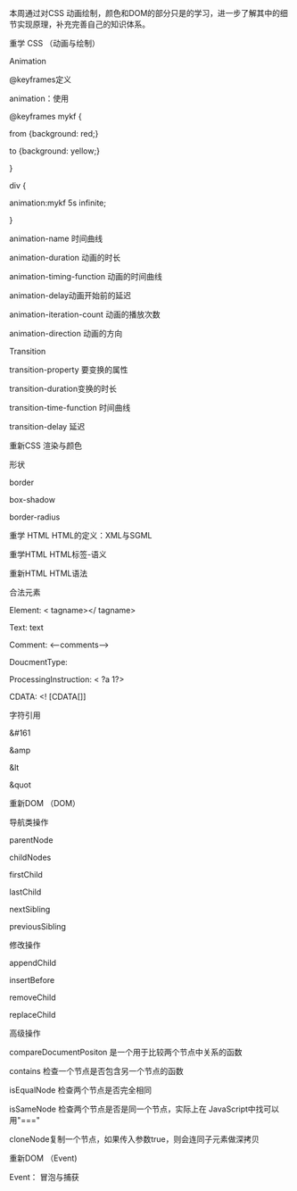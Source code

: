 本周通过对CSS 动画绘制，颜色和DOM的部分只是的学习，进一步了解其中的细节实现原理，补充完善自己的知识体系。

重学 CSS （动画与绘制）

Animation

@keyframes定义

animation：使用

@keyframes mykf { 

from {background: red;} 

to {background: yellow;} 

} 

div { 

animation:mykf 5s infinite; 

}

animation-name 时间曲线

animation-duration 动画的时长

animation-timing-function 动画的时间曲线

animation-delay动画开始前的延迟

animation-iteration-count 动画的播放次数

animation-direction 动画的方向



Transition

transition-property 要变换的属性

transition-duration变换的时长

transition-time-function 时间曲线

transition-delay 延迟



重新CSS 渲染与颜色

形状

border

box-shadow

border-radius



重学 HTML  HTML的定义：XML与SGML

重学HTML   HTML标签-语义

重新HTML   HTML语法



合法元素

Element: < tagname></ tagname>

Text: text

Comment: <--comments-->

DoucmentType: <!Doctype html>

ProcessingInstruction: < ?a 1?>

CDATA: <! [CDATA[]]



字符引用

&#161

&amp

&lt

&quot



重新DOM  （DOM）

导航类操作

parentNode

childNodes

firstChild

lastChild

nextSibling

previousSibling



修改操作

appendChild

insertBefore

removeChild

replaceChild



高级操作

compareDocumentPositon 是一个用于比较两个节点中关系的函数

contains 检查一个节点是否包含另一个节点的函数

isEqualNode 检查两个节点是否完全相同

isSameNode 检查两个节点是否是同一个节点，实际上在 JavaScript中找可以用"==="

cloneNode复制一个节点，如果传入参数true，则会连同子元素做深拷贝



重新DOM  （Event)

Event： 冒泡与捕获

